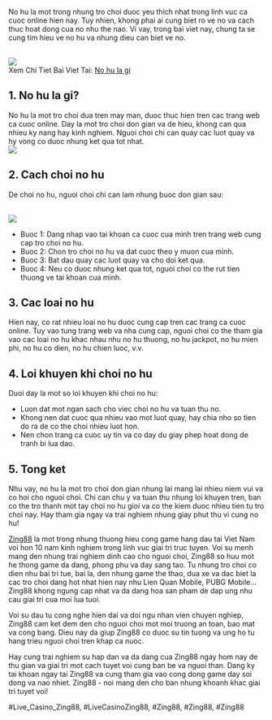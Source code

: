 <main>
<p>No hu la mot trong nhung tro choi duoc yeu thich nhat trong linh vuc ca cuoc online hien nay. Tuy nhien, khong phai ai cung biet ro ve no va cach thuc hoat dong cua no nhu the nao. Vi vay, trong bai viet nay, chung ta se cung tim hieu ve no hu va nhung dieu can biet ve no.</p><br><img src="https://simple-webdesign.com/wp-content/uploads/2025/01/logo-zing88-skin.webp"></br>
Xem Chi Tiet Bai Viet Tai: <a href="https://simple-webdesign.com/no-hu-la-gi/">No hu la gi</a>
<h2>1. No hu la gi?</h2>
<p>No hu la mot tro choi dua tren may man, duoc thuc hien tren cac trang web ca cuoc online. Day la mot tro choi don gian va de hieu, khong can qua nhieu ky nang hay kinh nghiem. Nguoi choi chi can quay cac luot quay va hy vong co duoc nhung ket qua tot nhat.<br><img src="https://simple-webdesign.com/wp-content/uploads/2025/01/logo-zing88-skin.webp"></br>
<h2>2. Cach choi no hu</h2>
<p>De choi no hu, nguoi choi chi can lam nhung buoc don gian sau:</p><br><img src="https://simple-webdesign.com/wp-content/uploads/2025/01/logo-zing88-skin.webp"></br>
<ul>
<li>Buoc 1: Dang nhap vao tai khoan ca cuoc cua minh tren trang web cung cap tro choi no hu.</li>
<li>Buoc 2: Chon tro choi no hu va dat cuoc theo y muon cua minh.</li>
<li>Buoc 3: Bat dau quay cac luot quay va cho doi ket qua.</li>
<li>Buoc 4: Neu co duoc nhung ket qua tot, nguoi choi co the rut tien thuong ve tai khoan cua minh.</li>
</ul>
<h2>3. Cac loai no hu</h2>
<p>Hien nay, co rat nhieu loai no hu duoc cung cap tren cac trang ca cuoc online. Tuy vao tung trang web va nha cung cap, nguoi choi co the tham gia vao cac loai no hu khac nhau nhu no hu thuong, no hu jackpot, no hu mien phi, no hu co dien, no hu chien luoc, v.v.
<h2>4. Loi khuyen khi choi no hu</h2>
<p>Duoi day la mot so loi khuyen khi choi no hu:</p>
<ul>
<li>Luon dat mot ngan sach cho viec choi no hu va tuan thu no.</li>
<li>Khong nen dat cuoc qua nhieu vao mot luot quay, hay chia nho so tien do ra de co the choi nhieu luot hon.</li>
<li>Nen chon trang ca cuoc uy tin va co day du giay phep hoat dong de tranh bi lua dao.</li>
</ul>
<h2>5. Tong ket</h2>
<p>Nhu vay, no hu la mot tro choi don gian nhung lai mang lai nhieu niem vui va co hoi cho nguoi choi. Chi can chu y va tuan thu nhung loi khuyen tren, ban co the tro thanh mot tay choi no hu gioi va co the kiem duoc nhieu tien tu tro choi nay. Hay tham gia ngay va trai nghiem nhung giay phut thu vi cung no hu!
</main><p><a href="https://simple-webdesign.com/">Zing88</a> la mot trong nhung thuong hieu cong game hang dau tai Viet Nam voi hon 10 nam kinh nghiem trong linh vuc giai tri truc tuyen. Voi su menh mang den nhung trai nghiem dinh cao cho nguoi choi, Zing88 so huu mot he thong game da dang, phong phu va day sang tao. Tu nhung tro choi co dien nhu bai tri tue, bai la, den nhung game the thao, dua xe va dac biet la cac tro choi dang hot nhat hien nay nhu Lien Quan Mobile, PUBG Mobile... Zing88 khong ngung cap nhat va da dang hoa san pham de dap ung nhu cau giai tri cua moi lua tuoi.

Voi su dau tu cong nghe hien dai va doi ngu nhan vien chuyen nghiep, Zing88 cam ket dem den cho nguoi choi mot moi truong an toan, bao mat va cong bang. Dieu nay da giup Zing88 co duoc su tin tuong va ung ho tu hang trieu nguoi choi tren khap ca nuoc.

Hay cung trai nghiem su hap dan va da dang cua Zing88 ngay hom nay de thu gian va giai tri mot cach tuyet voi cung ban be va nguoi than. Dang ky tai khoan ngay tai Zing88 va cung tham gia vao cong dong game day soi dong va nao nhiet. Zing88 - noi mang den cho ban nhung khoanh khac giai tri tuyet voi!</p>
#Live_Casino_Zing88, #LiveCasinoZing88, #Zing88, #Zing88, #Zing88
